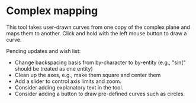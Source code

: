 # Complex mapping

This tool takes user-drawn curves from one copy of the complex plane and maps them to another. Click and hold with the left mouse button to draw a curve.

Pending updates and wish list:
- Change backspacing basis from by-character to by-entity (e.g., "sin(" should be treated as one entity)
- Clean up the axes, e.g., make them square and center them
- Add a slider to control axis limits and zoom.
- Consider adding explanatory text in the tool.
- Consider adding a button to draw pre-defined curves such as circles.
